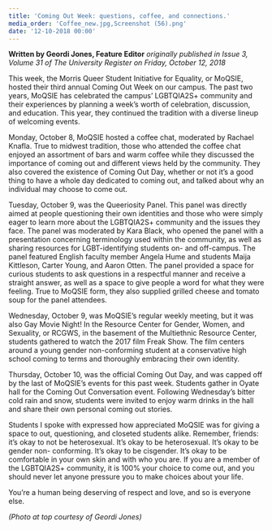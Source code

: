 ```yaml
---
title: 'Coming Out Week: questions, coffee, and connections.'
media_order: 'Coffee_new.jpg,Screenshot (56).png'
date: '12-10-2018 00:00'
---
```


**Written by Geordi Jones, Feature Editor** _originally published in Issue 3, Volume 31 of The University Register on Friday, October 12, 2018_

This week, the Morris Queer Student Initiative for Equality, or MoQSIE, hosted their third annual Coming Out Week on our campus. The past two years, MoQSIE has celebrated the campus’ LGBTQIA2S+ community and their experiences by planning a week’s worth of celebration, discussion, and education. This year, they continued the tradition with a diverse lineup of welcoming events. 

Monday, October 8, MoQSIE hosted a coffee chat, moderated by Rachael Knafla. True to midwest tradition, those who attended the coffee chat enjoyed an assortment of bars and warm coffee while they discussed the importance of coming out and different views held by the community. They also covered the existence of Coming Out Day, whether or not it’s a good thing to have a whole day dedicated to coming out, and talked about why an individual may choose to come out. 

Tuesday, October 9, was the Queeriosity Panel. This panel was directly aimed at people questioning their own identities and those who were simply eager to learn more about the LGBTQIA2S+ community and the issues they face. The panel was moderated by Kara Black, who opened the panel with a presentation concerning terminology used within the community, as well as sharing resources for LGBT-identifying students on- and off-campus. The panel featured English faculty member Angela Hume and students Maija Kittleson, Carter Young, and Aaron Otten. The panel provided a space for curious students to ask questions in a respectful manner and receive a straight answer, as well as a space to give people a word for what they were feeling. True to MoQSIE form, they also supplied grilled cheese and tomato soup for the panel attendees. 

Wednesday, October 9, was MoQSIE’s regular weekly meeting, but it was also Gay Movie Night! In the Resource Center for Gender, Women, and Sexuality, or RCGWS, in the basement of the Multiethnic Resource Center, students gathered to watch the 2017 film Freak Show. The film centers around a young gender non-conforming student at a conservative high school coming to terms and thoroughly embracing their own identity. 

Thursday, October 10, was the official Coming Out Day, and was capped off by the last of MoQSIE’s events for this past week. Students gather in Oyate hall for the Coming Out Conversation event. Following Wednesday’s bitter cold rain and snow, students were invited to enjoy warm drinks in the hall and share their own personal coming out stories. 

Students I spoke with expressed how appreciated MoQSIE was for giving a space to out, questioning, and closeted students alike. Remember, friends: it’s okay to not be heterosexual. It’s okay to be heterosexual. It’s okay to be gender non-
conforming. It’s okay to be cisgender. It’s okay to be comfortable in your own skin and with who you are. If you are a member of the LGBTQIA2S+ community, it is 100% your choice to come out, and you should never let anyone pressure you to make choices about your life.

You’re a human being deserving of respect and love, and so is everyone else.

_(Photo at top courtesy of Geordi Jones)_
